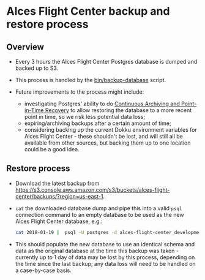
# Alces Flight Center backup and restore process

## Overview

- Every 3 hours the Alces Flight Center Postgres database is dumped and backed
  up to S3.

- This process is handled by the [bin/backup-database](/bin/backup-database) script.

- Future improvements to the process might include:
  - investigating Postgres' ability to do
  [Continuous Archiving and Point-in-Time
  Recovery](https://www.postgresql.org/docs/9.6/static/continuous-archiving.html)
  to allow restoring the database to a more recent point in time, so we risk
  less potential data loss;
  - expiring/archiving backups after a certain amount of time;
  - considering backing up the current Dokku environment variables for Alces
    Flight Center - these shouldn't be lost, and will still all be available
    from other sources, but backing them up to one location could be a good
    idea.

## Restore process

- Download the latest backup from
  https://s3.console.aws.amazon.com/s3/buckets/alces-flight-center/backups/?region=us-east-1.

- `cat` the downloaded database dump and pipe this into a valid `psql`
  connection command to an empty database to be used as the new Alces Flight
  Center database, e.g.:
  ```bash
  cat 2018-01-19 |  psql -U postgres -d alces-flight-center_development
  ```

- This should populate the new database to use an identical schema and data as
  the original database at the time this backup was taken - currently up to 1
  day of data may be lost by this process, depending on the time since the last
  backup; any data loss will need to be handled on a case-by-case basis.
